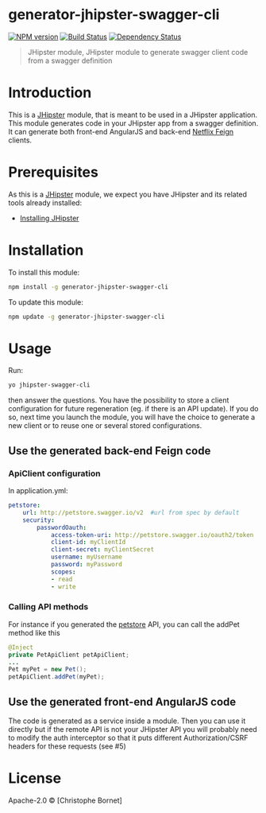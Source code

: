 # generator-jhipster-swagger-cli
[![NPM version][npm-image]][npm-url] [![Build Status][travis-image]][travis-url] [![Dependency Status][daviddm-image]][daviddm-url]
> JHipster module, JHipster module to generate swagger client code from a swagger definition

# Introduction

This is a [JHipster](http://jhipster.github.io/) module, that is meant to be used in a JHipster application.
This module generates code in your JHipster app from a swagger definition. It can generate both front-end AngularJS and back-end [Netflix Feign](https://github.com/Netflix/feign) clients.

# Prerequisites

As this is a [JHipster](http://jhipster.github.io/) module, we expect you have JHipster and its related tools already installed:

- [Installing JHipster](https://jhipster.github.io/installation.html)

# Installation

To install this module:

```bash
npm install -g generator-jhipster-swagger-cli
```

To update this module:
```bash
npm update -g generator-jhipster-swagger-cli
```

# Usage
Run:
```bash
yo jhipster-swagger-cli
```
then answer the questions.
You have the possibility to store a client configuration for future regeneration (eg. if there is an API update). If you do so, next time you launch the module, you will have the choice to generate a new client or to reuse one or several stored configurations.

## Use the generated back-end Feign code
### ApiClient configuration
In application.yml:
```yaml
petstore:
    url: http://petstore.swagger.io/v2  #url from spec by default
    security:
        passwordOauth:
            access-token-uri: http://petstore.swagger.io/oauth2/token
            client-id: myClientId
            client-secret: myClientSecret
            username: myUsername
            password: myPassword
            scopes:
            - read
            - write
```

### Calling API methods
For instance if you generated the [petstore](http://petstore.swagger.io) API, you can call the addPet method like this
```java
@Inject
private PetApiClient petApiClient;
...
Pet myPet = new Pet();
petApiClient.addPet(myPet);
```

## Use the generated front-end AngularJS code
The code is generated as a service inside a module. Then you can use it directly but if the remote API is not your JHipster API you will probably need to modify the auth interceptor so that it puts different Authorization/CSRF headers for these requests (see #5)


# License

Apache-2.0 © [Christophe Bornet]

[npm-image]: https://img.shields.io/npm/v/generator-jhipster-swagger-cli.svg
[npm-url]: https://npmjs.org/package/generator-jhipster-swagger-cli
[travis-image]: https://travis-ci.org/cbornet/generator-jhipster-swagger-cli.svg?branch=master
[travis-url]: https://travis-ci.org/cbornet/generator-jhipster-swagger-cli
[daviddm-image]: https://david-dm.org/cbornet/generator-jhipster-swagger-cli.svg?theme=shields.io
[daviddm-url]: https://david-dm.org/cbornet/generator-jhipster-module
